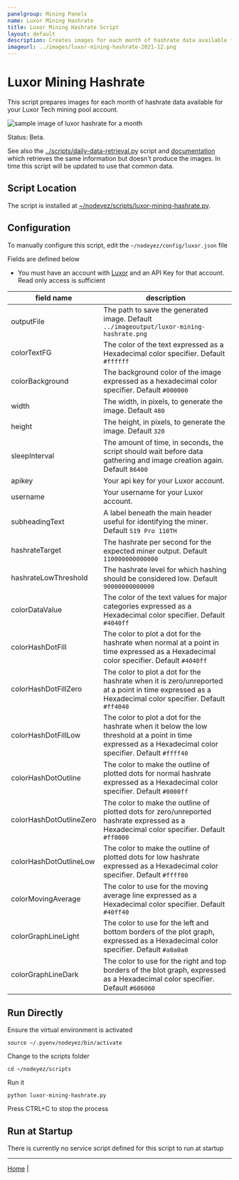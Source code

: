 ```yaml
---
panelgroup: Mining Panels
name: Luxor Mining Hashrate
title: Luxor Mining Hashrate Script
layout: default
description: Creates images for each month of hashrate data available for Luxor mining pool account
imageurl: ../images/luxor-mining-hashrate-2021-12.png
---
```


# Luxor Mining Hashrate

This script prepares images for each month of hashrate data available for your
Luxor Tech mining pool account.

![sample image of luxor hashrate for a month](../images/luxor-mining-hashrate-2021-12.png)

Status: Beta. 

See also the [../scripts/daily-data-retrieval.py](../scripts/daily-data-retrieval.py)
script and [documentation](./script-daily-data-retrieval.md) which retrieves the
same information but doesn't produce the images. In time this script will be
updated to use that common data.

## Script Location

The script is installed at
[~/nodeyez/scripts/luxor-mining-hashrate.py](../scripts/luxor-mining-hashrate.py).

## Configuration

To manually configure this script, edit the `~/nodeyez/config/luxor.json` file

Fields are defined below

- You must have an account with [Luxor](https://beta.luxor.tech/) and an
  API Key for that account. Read only access is sufficient

| field name | description |
| --- | --- |
| outputFile | The path to save the generated image. Default `../imageoutput/luxor-mining-hashrate.png` |
| colorTextFG | The color of the text expressed as a Hexadecimal color specifier. Default `#ffffff` |
| colorBackground | The background color of the image expressed as a hexadecimal color specifier. Default `#000000` |
| width | The width, in pixels, to generate the image. Default `480` |
| height | The height, in pixels, to generate the image. Default `320` |
| sleepInterval | The amount of time, in seconds, the script should wait before data gathering and image creation again. Default `86400` |
| apikey | Your api key for your Luxor account. |
| username | Your username for your Luxor account. |
| subheadingText | A label beneath the main header useful for identifying the miner. Default `S19 Pro 110TH` |
| hashrateTarget | The hashrate per second for the expected miner output. Default `110000000000000` |
| hashrateLowThreshold | The hashrate level for which hashing should be considered low. Default `90000000000000` | 
| colorDataValue | The color of the text values for major categories expressed as a Hexadecimal color specifier. Default `#4040ff` | 
| colorHashDotFill | The color to plot a dot for the hashrate when normal at a point in time expressed as a Hexadecimal color specifier. Default `#4040ff` |
| colorHashDotFillZero | The color to plot a dot for the hashrate when it is zero/unreported at a point in time expressed as a Hexadecimal color specifier. Default `#ff4040` |
| colorHashDotFillLow | The color to plot a dot for the hashrate when it below the low threshold at a point in time expressed as a Hexadecimal color specifier. Default `#ffff40` |
| colorHashDotOutline | The color to make the outline of plotted dots for normal hashrate expressed as a Hexadecimal color specifier. Default `#0000ff` |
| colorHashDotOutlineZero | The color to make the outline of plotted dots for zero/unreported hashrate expressed as a Hexadecimal color specifier. Default `#ff0000` | 
| colorHashDotOutlineLow | The color to make the outline of plotted dots for low hashrate expressed as a Hexadecimal color specifier. Default `#ffff00` |
| colorMovingAverage | The color to use for the moving average line expressed as a Hexadecimal color specifier. Default `#40ff40` |
| colorGraphLineLight | The color to use for the left and bottom borders of the plot graph, expressed as a Hexadecimal color specifier. Default `#a0a0a0` |
| colorGraphLineDark | The color to use for the right and top borders of the blot graph, expressed as a Hexadecimal color specifier. Default `#606060` |

## Run Directly

Ensure the virtual environment is activated
```shell
source ~/.pyenv/nodeyez/bin/activate
```

Change to the scripts folder
```shell
cd ~/nodeyez/scripts
```

Run it
```shell
python luxor-mining-hashrate.py
```

Press CTRL+C to stop the process

## Run at Startup

There is currently no service script defined for this script to run at startup

---

[Home](../) | 